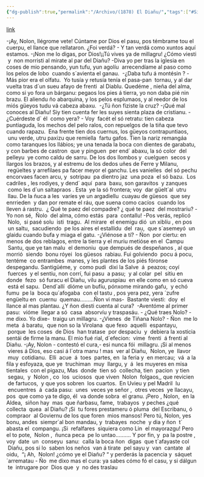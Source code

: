 ```yaml
---
{"dg-publish":true,"permalink":"/Archivo/(1878) El Diañu/","tags":["#Siglo_19","central","escrito","Sobrescobio","teatro"]}
---
```


[link](https://maspueblosdeasturias.blogspot.com/2019/05/5-etapa-de-peregrinaciones-covadonga-la.html)

-¡Ay, Nolon, llégrome vete! Cúntame por Dios el pasu, pos témbrame tou el cuerpu, el llance que rellataron. ¿Foi verdá? - Y tan verdá como xuntos aquí estamos. -¡Non me lo digas, por Dios!¡¡Tú vives ya de millagru! ¿Cómo viesti  y  non morristi al mirate al par del Diañu? -Diva yo per tras la iglesia en coses de mio pensando, yun tufu, yun agolíu  arrecendíame al paso como los pelos de lobo  cuando s´avienta el ganau.  -¿Daba tufu á montésin ? -Más pior era el olfatu.  Yo tusía y retusía tenía el pasa-pan  tornau, y al dar vuelta tras d´un sueu afayo de frenti  al Diablu. Quedéme , nieña del alma, como si yo fora un bárganu: pegaos los pies á tierra, yo non daba pié nin brazu. El aliendu ño abarquina, y los pelos esplumaos, y al reedor de los miós güeyos tudu vá cabeza abaxu.  -¿Tú ñon fiziste la cruz? -¡Qué mal conoces al Diañu! Siy tien cuenta fer les suyes sienta plaza de cristianu. - ¿Cuérdeste d´ él  como yera? - Voy  facét el só retratu: tien cabeza puntiaguda, los mechos del pelo ralos, con repuelgos de la tiña que tevo cuando rapazu.  Ena frente tien dos cuernus, los güeyos contrapuntiaos,  unu verde, utru paxizu que remiella  fartu gafos. Tien la nariz remangáa como taranques los llábios; ye una tenada la boca con dientes de garabatu, y con barbes de castron  que y pinguen  per end´ abaxu, la só color  del pelleyu  ye como caldu de sarru. De los dos llombos y  cuelguen  secos y llargos los brazos, y al estremu de los dedos uñes de Ferre y Milanu,  regüeltes y arrefilaes pa facer meyor el ganchu. Les vanielles  del só pechu encorvaes facen arcu, y  sotripau  pa dientro jaz  una poza  el só bazu.  Los cadriles , les rodiyes, y dend´ aquí  para  baxu, son garavitos  y zanques  como les d´un saltapraos . Esta  ye la só frontera; voy  dar güelt´al  utru  llau. De la ñuca a les  varíes ye un argadiellu  cuayau de güesos  que sey enrrieden  y dan por remate el ráu, que suena como cacíos  cuando los lleven á rastru.  ¿ Qué te paez del compadre? ¿ qué te paez  del mostrariu? -Yo non sé,  Ñolo  del alma, cómo estás  para  contallu! -Pos verás, replicó  Nolo,  si pasé solu  isti  tragu.  Al mirare  el enemigu dió  un xiblíu , en pos  un saltu,  sacudiendo  pe los aires el estallidu  del  rau,  que s´asemeyó  un glaidu cuando bufa y miaga el gatu. -¿Viénose a tí? - Ñon  por ciertu: en menos de dos reblagos, entre la tierra y el muriu metióse en el  Campu  Santu, que ye tan malu  el demoniu  que dempués de despeñanos , al que morrió  siendo  bonu róyei  los güesos  rabiau. Fui golviendo  pocu á pocu, tentéme  co entrambes  manes, y les plantes de los piés fóronse despegandu. Santigüéme, y  como pudi  dixi la Salve  á  peazos; coyí  fuerces  y el sentíu, non corrí, fui pasu  a pasu;  y al colar  pel  sitiu en donde  fezo  só furacu el Diañu, vilu aguruspiau  en elle como en só cueva  está el sapu.  Dend´allí  dióme un bufíu, pónxome mirando gafu,  y echó fumu  pe la  boca qu´afogaba  con el tastu , pos yera pez, yera ´zufre engüeltu en  cuernu  quemau………Ñon vi mas-  Bastante viesti:  doy  el llance al mas plantau. ¿Y ñon diesti cuenta al cura?  -Aventóme al primer pasu:  vióme  llegar a só  casa  absorvíu y traspasáu. - ¿Qué traes Nolo? - me dixo. Yo dixe-  traigu un millagru. -¿Vienes  de Tiñana Nolo? - Ñon  me lo meta  á baratu,  que non so la Virolana  que fexo  aquelli  espantayu,  porque  les coses  de Dios  han tratase  por despaciu  y  debiera la xosticia sentái de firme la manu. El mio fué rial, d´efecion:  vime  frenti  á frenti al Diañu. -¡Ay, Nolon - contestó el cura,- esi nunca fói  millagru. ¡Si al menos  vieres á Dios, eso casi á l´otra manu ! mas  ver al Diañu,  Nolon, ye  llavor  muy  cotidianu.  Elli  acue  á  toes  partes, en  la feria y  en mercau;  vá  a la fila y esfoyaza, que ye  truchiman  muy  llargu, y  á  les muyeres en misa tientales  con el pigazu, Mas  donde  tien só  collecha, tien  pacion  y tien  segau,  y  Nolon , co  los  uciosos  que viven  Nolon  folgaos,, que revicien  de fartucos,  y que yos sobren  los cuartos.  En Uvieu y pel Madril  lu  encuentres  á  cada pasu:  unes  veces ye señor ,  otres veces  ye llacayu, pos  que como ya te digo, él  va donde sobra  el granu. ¡Pero , Nolon,  en la Aldea,  siñon hay  mas  que ñarbasu, fame,  trabayos  y peches ¿qué collecta  quea  al Diañu? ¡Si  tu fores prestameru ó pluma  del Escribanu, ó compraor  al Goviernu de los que foren  mios mansos! Pero tú, Nolon, yes bonu, andes  siempr´al bon mandau, y  trabayes  noche  y dia y ñon  t´ abasta el  compangu. ¡Si  refalfares  siquiera como Lin  el mayorazgu! Pero el to pote,  Nolon ,  ñunca peca  pe lo untao………. Y por fin, y  pa la postre , voy  date  un  conseyu  sanu:  calla la boca ñon  digas  que t´afayaste col  Diañu, pos si lo  saben los neños  van á tirate  pel sayu y  van  cantate  al oidu,  “¡ Ah,  Nolon! ¿cómo ye el Diañu? “ y perderás la pacencia y  sáquet´arrematau - Ño  me dixo mas el cura: ya sabes cómo fó el casu, y si dálgun  te  intrugare por  Dios que  y  no des traslau